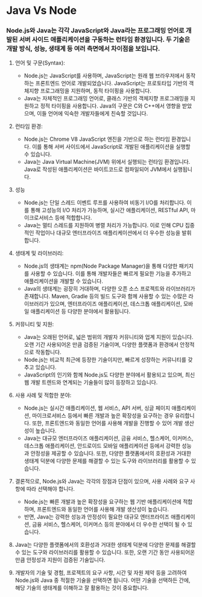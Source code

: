 # Java Vs Node

### Node.js와 Java는 각각 JavaScript와 Java라는 프로그래밍 언어로 개발된 서버 사이드 애플리케이션을 구동하는 런타임 환경입니다. 두 기술은 개발 방식, 성능, 생태계 등 여러 측면에서 차이점을 보입니다.

1. 언어 및 구문(Syntax):

   - Node.js는 JavaScript를 사용하며, JavaScript는 원래 웹 브라우저에서 동작하는 프론트엔드 언어로 개발되었습니다. JavaScript는 프로토타입 기반의 객체지향 프로그래밍을 지원하며, 동적 타이핑을 사용합니다.
   - Java는 자체적인 프로그래밍 언어로, 클래스 기반의 객체지향 프로그래밍을 지원하고 정적 타이핑을 사용합니다. Java의 구문은 C와 C++에서 영향을 받았으며, 이들 언어에 익숙한 개발자들에게 친숙할 것입니다.

2. 런타임 환경:

   - Node.js는 Chrome V8 JavaScript 엔진을 기반으로 하는 런타임 환경입니다. 이를 통해 서버 사이드에서 JavaScript로 개발된 애플리케이션을 실행할 수 있습니다.
   - Java는 Java Virtual Machine(JVM) 위에서 실행되는 런타임 환경입니다. Java로 작성된 애플리케이션은 바이트코드로 컴파일되어 JVM에서 실행됩니다.

3. 성능

   - Node.js는 단일 스레드 이벤트 루프를 사용하여 비동기 I/O를 처리합니다. 이를 통해 고성능의 I/O 처리가 가능하며, 실시간 애플리케이션, RESTful API, 마이크로서비스 등에 적합합니다.
   - Java는 멀티 스레드를 지원하여 병렬 처리가 가능합니다. 이로 인해 CPU 집중적인 작업이나 대규모 엔터프라이즈 애플리케이션에서 더 우수한 성능을 발휘합니다.

4. 생태계 및 라이브러리:

   - Node.js의 생태계는 npm(Node Package Manager)을 통해 다양한 패키지를 사용할 수 있습니다. 이를 통해 개발자들은 빠르게 필요한 기능을 추가하고 애플리케이션을 개발할 수 있습니다.
   - Java의 생태계는 굉장히 거대하며, 다양한 오픈 소스 프로젝트와 라이브러리가 존재합니다. Maven, Gradle 등의 빌드 도구와 함께 사용할 수 있는 수많은 라이브러리가 있으며, 엔터프라이즈 애플리케이션, 데스크톱 애플리케이션, 모바일 애플리케이션 등 다양한 분야에서 활용됩니다.

5. 커뮤니티 및 지원:

   - Java는 오래된 언어로, 넓은 범위의 개발자 커뮤니티와 업계 지원이 있습니다. 오랜 기간 사용되어온 만큼 검증된 기술이며, 다양한 플랫폼과 환경에서 안정적으로 작동합니다.
   - Node.js는 비교적 최근에 등장한 기술이지만, 빠르게 성장하는 커뮤니티를 갖추고 있습니다.
   - JavaScript의 인기와 함께 Node.js도 다양한 분야에서 활용되고 있으며, 최신 웹 개발 트렌드와 연계되는 기술들이 많이 등장하고 있습니다.

6. 사용 사례 및 적합한 분야:

   - Node.js는 실시간 애플리케이션, 웹 서비스, API 서버, 싱글 페이지 애플리케이션, 마이크로서비스 등에서 빠른 개발과 높은 확장성을 요구하는 경우 유리합니다. 또한, 프론트엔드와 동일한 언어를 사용해 개발을 진행할 수 있어 개발 생산성이 높습니다.
   - Java는 대규모 엔터프라이즈 애플리케이션, 금융 서비스, 헬스케어, 이커머스, 데스크톱 애플리케이션, 안드로이드 모바일 애플리케이션 등에서 강력한 성능과 안정성을 제공할 수 있습니다. 또한, 다양한 플랫폼에서의 호환성과 거대한 생태계 덕분에 다양한 문제를 해결할 수 있는 도구와 라이브러리를 활용할 수 있습니다.

7. 결론적으로, Node.js와 Java는 각각의 장점과 단점이 있으며, 사용 사례와 요구 사항에 따라 선택해야 합니다.

   - Node.js는 빠른 개발과 높은 확장성을 요구하는 웹 기반 애플리케이션에 적합하며, 프론트엔드와 동일한 언어를 사용해 개발 생산성이 높습니다.
   - 반면, Java는 강력한 성능과 안정성이 필요한 대규모 엔터프라이즈 애플리케이션, 금융 서비스, 헬스케어, 이커머스 등의 분야에서 더 우수한 선택이 될 수 있습니다.

8. Java는 다양한 플랫폼에서의 호환성과 거대한 생태계 덕분에 다양한 문제를 해결할 수 있는 도구와 라이브러리를 활용할 수 있습니다. 또한, 오랜 기간 동안 사용되어온 만큼 안정성과 지원이 검증된 기술입니다.

9. 개발자의 기술 및 경험, 프로젝트의 요구 사항, 시간 및 자원 제약 등을 고려하여 Node.js와 Java 중 적절한 기술을 선택하면 됩니다. 어떤 기술을 선택하든 간에, 해당 기술의 생태계를 이해하고 잘 활용하는 것이 중요합니다.
